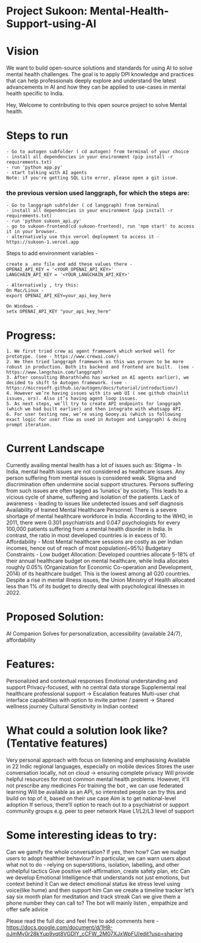 # Project Sukoon: Mental-Health-Support-using-AI

# Vision
We want to build open-source solutions and standards for using AI to solve mental health challenges. The goal is to apply DPI knowledge and practices that can help professionals deeply explore and understand the latest advancements in AI and how they can be applied to use-cases in mental health specific to India. 


Hey, Welcome to contributing to this open source project to solve Mental health.

# Steps to run

```
- Go to autogen subfolder ( cd autogen) from terminal of your choice
- install all dependencies in your environment (pip install -r requirements.txt)
- run 'python app.py' 
- start talking with AI agents
Note: if you're getting SQL Lite error, please open a git issue.
```

### the previous version used langgraph, for which the steps are:
```
- Go to langgraph subfolder ( cd langgraph) from terminal
- install all dependencies in your environment (pip install -r requirements.txt)
- run 'python sukoon_api.py' 
- go to sukoon-frontend(cd sukoon-frontend), run 'npm start' to access it in your browser.
- alternatively use this vercel deployment to access it - https://sukoon-1.vercel.app
```
Steps to add environment variables - 
```
create a .env file and add these values there -
OPENAI_API_KEY = '<YOUR_OPENAI_API_KEY>' 
LANGCHAIN_API_KEY = '<YOUR_LANGCHAIN_API_KEY>'

- Alternatively , try this:
On Mac/Linux -
export OPENAI_API_KEY=your_api_key_here

On Windows -
setx OPENAI_API_KEY "your_api_key_here"
```


# Progress:
```
1. We first tried crew ai agent framework which worked well for prototype. (see - https://www.crewai.com/)
2. We then tried langgraph framework as this was proven to be more robust in production. Both its backend and frontend are built.  (see - https://www.langchain.com/langgraph)
3. After consulting Bharath(who has worked on AI agents earlier), we decided to shift to Autogen framework. (see - https://microsoft.github.io/autogen/docs/tutorial/introduction/)
4. However we’re having issues with its web UI ( see github chainlit issues, ors). Also it’s having agent loop issues. 
5. As next steps, we’ll try to create API endpoints for langgraph (which we had built earlier) and then integrate with whatsapp API. 
6. For user testing now, we’re using Gooey.ai (which is following exact logic for user flow as used in Autogen and Langgraph) & doing prompt iteration.
```

# Current Landscape
Currently availing mental health has a lot of issues such as:
Stigma -  In India, mental health issues are not considered as healthcare issues. Any person suffering from mental issues is considered weak. Stigma and discrimination often undermine social support structures. Persons suffering from such issues are often tagged as ‘lunatics’ by society. This leads to a vicious cycle of shame, suffering and isolation of the patients.
Lack of awareness - leading to issues like undetected issues and self diagnosis
Availability of trained Mental Healthcare Personnel: There is a severe shortage of mental healthcare workforce in India. According to the WHO, in 2011, there were 0.301 psychiatrists and 0.047 psychologists for every 100,000 patients suffering from a mental health disorder in India. In contrast, the ratio in most developed countries is in excess of 10.
Affordability - Most Mental healthcare sessions are costly as per Indian incomes, hence out of reach of most population(~95%)
Budgetary Constraints - Low budget Allocation: Developed countries allocate 5-18% of their annual healthcare budget on mental healthcare, while India allocates roughly 0.05% (Organization for Economic Co-operation and Development, 2014) of its healthcare budget. This is the lowest among all G20 countries. Despite a rise in mental illness issues, the Union Ministry of Health allocated less than 1% of its budget to directly deal with psychological illnesses in 2022.

# Proposed Solution:
AI Companion
Solves for personalization, accessibility (available 24/7), affordability

# Features:
Personalized and contextual responses 
Emotional understanding and support
Privacy-focused, with no central data storage 
Supplemental real healthcare professional support → Escalation features
Multi-user chat interface capabilities with option to invite partner / parent → Shared wellness journey
Cultural Sensitivity in Indian context

# What could a solution look like? (Tentative features) 
Very personal approach with focus on listening and emphasising
Available in 22 Indic regional languages, especially on mobile devices
Stores the user conversation locally, not on cloud -> ensuring complete privacy
Will provide helpful resources for most common mental health problems. However, it'll not prescribe any medicines
For training the bot , we can use federated learning
Will be available as an API, so interested people can try this and build on top of it, based on their use case
Aim is to get national-level adoption
If serious, there’ll option to reach out to a psychiatrist or support community groups e.g. peer to peer network
Have L1/L2/L3 level of support 

# Some interesting ideas to try: 
Can we gamify the whole conversation? If yes, then how? 
Can we nudge users to adopt healthier behaviour? 
In particular, we can warn users about what not to do - relying on superstitions, isolation, labelling, and other unhelpful tactics
Give positive self-affirmation, create safety plan, etc
Can we develop Emotional Intelligence that understands not just emotions, but context behind it
Can we detect emotional status ike stress level using voice(like hume) and then support him
Can we create a timeline tracker let’s say six month plan for meditation and track streak
Can we give them a phone number they can call to? The bot will mainly listen , empathize and offer safe advice

Please read the full doc and feel free to add comments here - https://docs.google.com/document/d/1H8-oJmMy0r28kYup9vqt8VGDlY_cCFW_2M07XJxWpFU/edit?usp=sharing 
